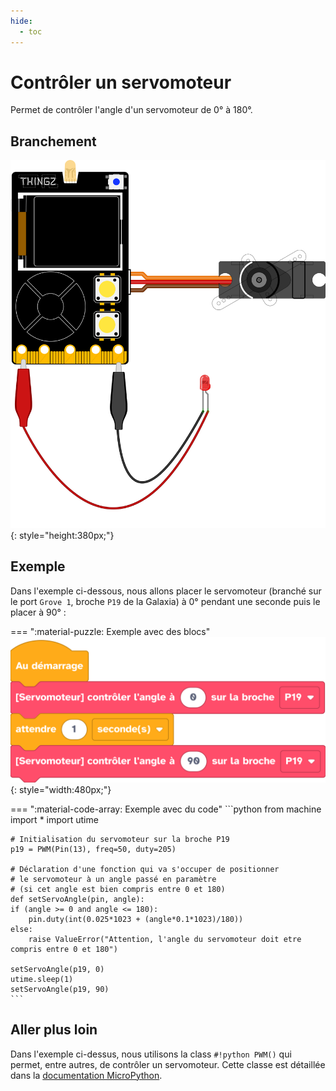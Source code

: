 ```yaml
---
hide:
  - toc
---
```


# Contrôler un servomoteur

Permet de contrôler l'angle d'un servomoteur de 0° à 180°.


## Branchement
![Carte Galaxia avec servomoteur branchée sur la broche P19](galaxia_board_servo.svg){: style="height:380px;"}

## Exemple

Dans l'exemple ci-dessous, nous allons placer le servomoteur (branché sur le port `Grove 1`, broche `P19` de la Galaxia) à 0° pendant une seconde puis le placer à 90° :


=== ":material-puzzle: Exemple avec des blocs"
    ![Blocs servomoteur](servomoteur.png){: style="width:480px;"}


=== ":material-code-array: Exemple avec du code"
    ```python
    from machine import *
    import utime

    # Initialisation du servomoteur sur la broche P19
    p19 = PWM(Pin(13), freq=50, duty=205)

    # Déclaration d'une fonction qui va s'occuper de positionner
    # le servomoteur à un angle passé en paramètre
    # (si cet angle est bien compris entre 0 et 180)
    def setServoAngle(pin, angle):
    if (angle >= 0 and angle <= 180):
        pin.duty(int(0.025*1023 + (angle*0.1*1023)/180))
    else:
        raise ValueError("Attention, l'angle du servomoteur doit etre compris entre 0 et 180")

    setServoAngle(p19, 0)
    utime.sleep(1)
    setServoAngle(p19, 90)
    ```

## Aller plus loin
Dans l'exemple ci-dessus, nous utilisons la class `#!python PWM()` qui permet, entre autres, de contrôler un servomoteur. Cette classe est détaillée dans la [documentation MicroPython](https://www.micropython.fr/reference/06.ports/pi_pico/machine/PWM/classe_PWM/).
